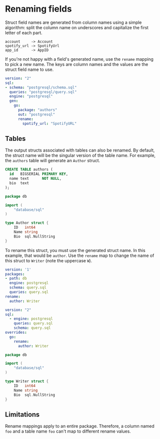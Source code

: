 # Renaming fields

Struct field names are generated from column names using a simple algorithm:
split the column name on underscores and capitalize the first letter of each
part.

```
account     -> Account
spotify_url -> SpotifyUrl
app_id      -> AppID
```

If you're not happy with a field's generated name, use the `rename` mapping
to pick a new name. The keys are column names and the values are the struct
field name to use.

```yaml
version: "2"
sql:
- schema: "postgresql/schema.sql"
  queries: "postgresql/query.sql"
  engine: "postgresql"
  gen:
    go: 
      package: "authors"
      out: "postgresql"
      rename:
        spotify_url: "SpotifyURL"
```

## Tables

The output structs associated with tables can also be renamed. By default, the struct name will be the singular version of the table name. For example, the `authors` table will generate an `Author` struct.

```sql
CREATE TABLE authors (
  id   BIGSERIAL PRIMARY KEY,
  name text      NOT NULL,
  bio  text
);
```

```go
package db

import (
	"database/sql"
)

type Author struct {
	ID   int64
	Name string
	Bio  sql.NullString
}
```

To rename this struct, you must use the generated struct name. In this example, that would be `author`. Use the `rename` map to change the name of this struct to `Writer` (note the uppercase `W`).

```yaml
version: '1'
packages:
- path: db
  engine: postgresql
  schema: query.sql
  queries: query.sql
rename:
  author: Writer
```

```yaml
version: "2"
sql:
  - engine: postgresql
    queries: query.sql
    schema: query.sql
overrides:
  go:
    rename:
      author: Writer
```

```go
package db

import (
	"database/sql"
)

type Writer struct {
	ID   int64
	Name string
	Bio  sql.NullString
}
```

## Limitations

Rename mappings apply to an entire package. Therefore, a column named `foo` and
a table name `foo` can't map to different rename values.